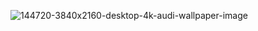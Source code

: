 ![144720-3840x2160-desktop-4k-audi-wallpaper-image](https://github.com/user-attachments/assets/c82437ce-8922-4c2e-95f0-17730d1d34d9)
